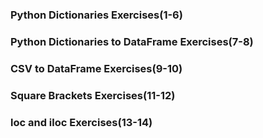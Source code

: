 <h3>Python Dictionaries Exercises(1-6)</h3>

<h3>Python Dictionaries to DataFrame Exercises(7-8)</h3>

<h3>CSV to DataFrame Exercises(9-10)</h3>

<h3>Square  Brackets Exercises(11-12)</h3>

<h3>loc and iloc Exercises(13-14)</h3>